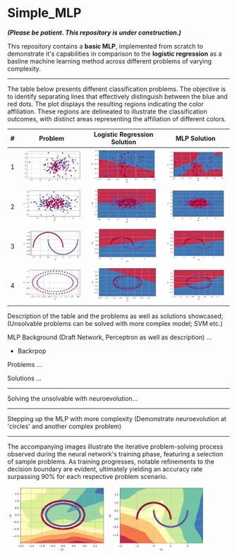 # Simple_MLP

***(Please be patient. This repository is under construction.)***

This repository contains a **basic MLP**, implemented from scratch to demonstrate it's capabilities in comparison to the **logistic regression** as a basline machine learning method across different problems of varying complexity.

---

The table below presents different classification problems. The objective is to identify separating lines that effectively distinguish between the blue and red dots. The plot displays the resulting regions indicating the color affiliation. These regions are delineated to illustrate the classification outcomes, with distinct areas representing the affiliation of different colors.


| # | Problem     | Logistic Regression Solution | MLP Solution
| :----: |    :----:   |    :----:   |    :----:   |
| 1 | <img src="https://github.com/ABr-hub/Simple_MLP/blob/8cafb31ea28e5df6ea8a2a9b401f74b8f2fdb33f/ressources/Comparison_LR_MLP/Classification_Problem.png" width=95% height=95%> | <img src="https://github.com/ABr-hub/Simple_MLP/blob/7f005a126dae80dfbbd4f285fe9ac52c4f73594a/ressources/Comparison_LR_MLP/Classification_LR.png" width=95% height=95%>  |  <img src="https://github.com/ABr-hub/Simple_MLP/blob/7f005a126dae80dfbbd4f285fe9ac52c4f73594a/ressources/Comparison_LR_MLP/Classification_MLP.png" width=95% height=95%>           |
| 2 | <img src="https://github.com/ABr-hub/Simple_MLP/blob/817fda41d9ca4a699873cd992057347ec36d5d12/ressources/GaussianQuantilesProblem/GaussianQuantiles_Problem.png" width=95% height=95%> | <img src="https://github.com/ABr-hub/Simple_MLP/blob/817fda41d9ca4a699873cd992057347ec36d5d12/ressources/GaussianQuantilesProblem/GaussianQuantiles_LR.png" width=95% height=95%>  |  <img src="https://github.com/ABr-hub/Simple_MLP/blob/817fda41d9ca4a699873cd992057347ec36d5d12/ressources/GaussianQuantilesProblem/GaussianQuantiles_MLP.png" width=95% height=95%>           |
| 3 | <img src="https://github.com/ABr-hub/Simple_MLP/blob/775fc542d07f9f4ce8e6f9d51c38730eee1b8332/ressources/MoonsProblem/moons_Problem.png" width=95% height=95%> | <img src="https://github.com/ABr-hub/Simple_MLP/blob/775fc542d07f9f4ce8e6f9d51c38730eee1b8332/ressources/MoonsProblem/moons_LR.png" width=95% height=95%>  |  <img src="https://github.com/ABr-hub/Simple_MLP/blob/775fc542d07f9f4ce8e6f9d51c38730eee1b8332/ressources/MoonsProblem/moons_MLP.png" width=95% height=95%>           |
| 4 | <img src="https://github.com/ABr-hub/Simple_MLP/blob/dda64ba3f036427e5fa6fbf7f48ce5e76cc18075/ressources/CirclesProblem/circles_Problem.png" width=95% height=95%> | <img src="https://github.com/ABr-hub/Simple_MLP/blob/dda64ba3f036427e5fa6fbf7f48ce5e76cc18075/ressources/CirclesProblem/circles_LR.png" width=95% height=95%>  |  <img src="https://github.com/ABr-hub/Simple_MLP/blob/08ff0705d35ce800dfb310fda01cddb653f6545c/ressources/CirclesProblem/circles_MLP.png" width=95% height=95%>           |


Description of the table and the problems as well as solutions showcased; (Unsolvable problems can be solved with more complex model; SVM etc.)




MLP Background (Draft Network, Perceptron as well as description)
...
  - Backrpop

Problems
...

Solutions
...


---

Solving the unsolvable with neuroevolution...

---

Stepping up the MLP with more complexity (Demonstrate neuroevolution at 'circles' and another complex problem)

---

The accompanying images illustrate the iterative problem-solving process observed during the neural network's training phase, featuring a selection of sample problems. As training progresses, notable refinements to the decision boundary are evident, ultimately yielding an accuracy rate surpassing 90% for each respective problem scenario.

<img src="https://github.com/ABr-hub/Simple_MLP/blob/f25321811243281fa3d8e7e76132016ffe8aeb8f/ressources/circlesMLP.gif"  width=44% height=44%/> <img src="https://github.com/ABr-hub/Simple_MLP/blob/f25321811243281fa3d8e7e76132016ffe8aeb8f/ressources/mlpMoon.gif"  width=44% height=44%/>





